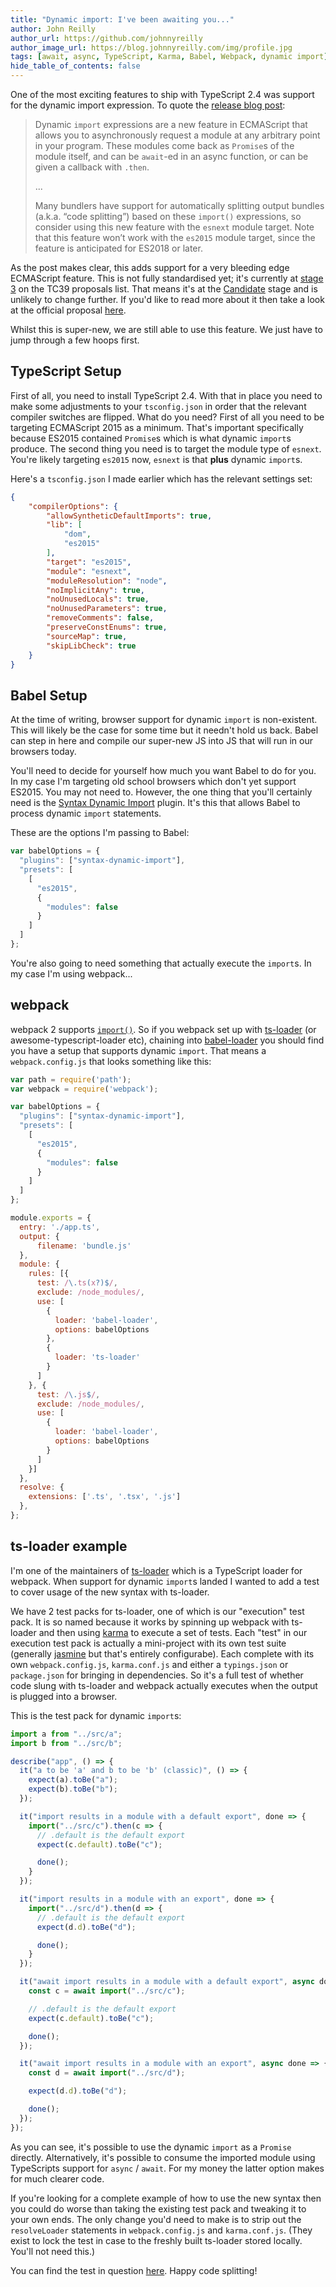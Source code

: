 ```yaml
---
title: "Dynamic import: I've been awaiting you..."
author: John Reilly
author_url: https://github.com/johnnyreilly
author_image_url: https://blog.johnnyreilly.com/img/profile.jpg
tags: [await, async, TypeScript, Karma, Babel, Webpack, dynamic import]
hide_table_of_contents: false
---
```

One of the most exciting features to ship with TypeScript 2.4 was support for the dynamic import expression. To quote the [release blog post](https://blogs.msdn.microsoft.com/typescript/2017/06/27/announcing-typescript-2-4/#dynamic-import-expressions):

 > Dynamic `import` expressions are a new feature in ECMAScript that allows you to asynchronously request a module at any arbitrary point in your program. These modules come back as `Promise`s of the module itself, and can be `await`\-ed in an async function, or can be given a callback with `.then`.
> 
> ...
> 
> Many bundlers have support for automatically splitting output bundles (a.k.a. “code splitting”) based on these `import()` expressions, so consider using this new feature with the `esnext` module target. Note that this feature won’t work with the `es2015` module target, since the feature is anticipated for ES2018 or later.

As the post makes clear, this adds support for a very bleeding edge ECMAScript feature. This is not fully standardised yet; it's currently at [stage 3](https://github.com/tc39/proposals) on the TC39 proposals list. That means it's at the [Candidate](https://tc39.github.io/process-document/) stage and is unlikely to change further. If you'd like to read more about it then take a look at the official proposal [here](https://github.com/tc39/proposal-dynamic-import).

Whilst this is super-new, we are still able to use this feature. We just have to jump through a few hoops first.

## TypeScript Setup

First of all, you need to install TypeScript 2.4. With that in place you need to make some adjustments to your `tsconfig.json` in order that the relevant compiler switches are flipped. What do you need? First of all you need to be targeting ECMAScript 2015 as a minimum. That's important specifically because ES2015 contained `Promise`s which is what dynamic `import`s produce. The second thing you need is to target the module type of `esnext`. You're likely targeting `es2015` now, `esnext` is that **plus** dynamic `import`s.

Here's a `tsconfig.json` I made earlier which has the relevant settings set:

```json
{
    "compilerOptions": {
        "allowSyntheticDefaultImports": true,
        "lib": [
            "dom",
            "es2015"
        ],
        "target": "es2015",
        "module": "esnext",
        "moduleResolution": "node",
        "noImplicitAny": true,
        "noUnusedLocals": true,
        "noUnusedParameters": true,
        "removeComments": false,
        "preserveConstEnums": true,
        "sourceMap": true,
        "skipLibCheck": true
    }
}
```

## Babel Setup

At the time of writing, browser support for dynamic `import` is non-existent. This will likely be the case for some time but it needn't hold us back. Babel can step in here and compile our super-new JS into JS that will run in our browsers today.

You'll need to decide for yourself how much you want Babel to do for you. In my case I'm targeting old school browsers which don't yet support ES2015. You may not need to. However, the one thing that you'll certainly need is the [Syntax Dynamic Import](https://babeljs.io/docs/plugins/syntax-dynamic-import/) plugin. It's this that allows Babel to process dynamic `import` statements.

These are the options I'm passing to Babel:

```js
var babelOptions = {
  "plugins": ["syntax-dynamic-import"],
  "presets": [
    [
      "es2015",
      {
        "modules": false
      }
    ]
  ]
};
```

You're also going to need something that actually execute the `import`s. In my case I'm using webpack...

## webpack

webpack 2 supports [`import()`](https://webpack.js.org/api/module-methods/#import-). So if you webpack set up with [ts-loader](https://github.com/TypeStrong/ts-loader) (or awesome-typescript-loader etc), chaining into [babel-loader](https://github.com/babel/babel-loader) you should find you have a setup that supports dynamic `import`. That means a `webpack.config.js` that looks something like this:

```js
var path = require('path');
var webpack = require('webpack');

var babelOptions = {
  "plugins": ["syntax-dynamic-import"],
  "presets": [
    [
      "es2015",
      {
        "modules": false
      }
    ]
  ]
};

module.exports = {
  entry: './app.ts',
  output: {
      filename: 'bundle.js'
  },
  module: {
    rules: [{
      test: /\.ts(x?)$/,
      exclude: /node_modules/,
      use: [
        {
          loader: 'babel-loader',
          options: babelOptions
        },
        {
          loader: 'ts-loader'
        }
      ]
    }, {
      test: /\.js$/,
      exclude: /node_modules/,
      use: [
        {
          loader: 'babel-loader',
          options: babelOptions
        }
      ]
    }]
  },
  resolve: {
    extensions: ['.ts', '.tsx', '.js']
  },
};
```

## ts-loader example

I'm one of the maintainers of [ts-loader](https://github.com/TypeStrong/ts-loader) which is a TypeScript loader for webpack. When support for dynamic `import`s landed I wanted to add a test to cover usage of the new syntax with ts-loader.

We have 2 test packs for ts-loader, one of which is our "execution" test pack. It is so named because it works by spinning up webpack with ts-loader and then using [karma](https://github.com/karma-runner/karma) to execute a set of tests. Each "test" in our execution test pack is actually a mini-project with its own test suite (generally [jasmine](https://jasmine.github.io/) but that's entirely configurabe). Each complete with its own `webpack.config.js`, `karma.conf.js` and either a `typings.json` or `package.json` for bringing in dependencies. So it's a full test of whether code slung with ts-loader and webpack actually executes when the output is plugged into a browser.

This is the test pack for dynamic `import`s:

```js
import a from "../src/a";
import b from "../src/b";

describe("app", () => {
  it("a to be 'a' and b to be 'b' (classic)", () => {
    expect(a).toBe("a");
    expect(b).toBe("b");
  });

  it("import results in a module with a default export", done => {
    import("../src/c").then(c => {
      // .default is the default export
      expect(c.default).toBe("c");

      done();
    }
  });

  it("import results in a module with an export", done => {
    import("../src/d").then(d => {
      // .default is the default export
      expect(d.d).toBe("d");

      done();
    }
  });

  it("await import results in a module with a default export", async done => {
    const c = await import("../src/c");

    // .default is the default export
    expect(c.default).toBe("c");

    done();
  });

  it("await import results in a module with an export", async done => {
    const d = await import("../src/d");

    expect(d.d).toBe("d");

    done();
  });
});
```

As you can see, it's possible to use the dynamic `import` as a `Promise` directly. Alternatively, it's possible to consume the imported module using TypeScripts support for `async` / `await`. For my money the latter option makes for much clearer code.

If you're looking for a complete example of how to use the new syntax then you could do worse than taking the existing test pack and tweaking it to your own ends. The only change you'd need to make is to strip out the `resolveLoader` statements in `webpack.config.js` and `karma.conf.js`. (They exist to lock the test in case to the freshly built ts-loader stored locally. You'll not need this.)

You can find the test in question [here](https://github.com/TypeStrong/ts-loader/tree/master/test/execution-tests/2.4.1_babel-importCodeSplitting). Happy code splitting!


